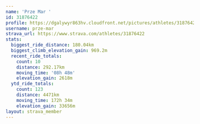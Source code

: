 ```yaml
---
name: 'Prze Mar '
id: 31876422
profile: https://dgalywyr863hv.cloudfront.net/pictures/athletes/31876422/22548952/4/large.jpg
username: prze-mar
strava_url: https://www.strava.com/athletes/31876422
stats:
  biggest_ride_distance: 180.04km
  biggest_climb_elevation_gain: 969.2m
  recent_ride_totals:
    count: 10
    distance: 292.17km
    moving_time: '08h 48m'
    elevation_gain: 2618m
  ytd_ride_totals:
    count: 123
    distance: 4471km
    moving_time: 172h 34m
    elevation_gain: 33656m
layout: strava_member
--- 
```

